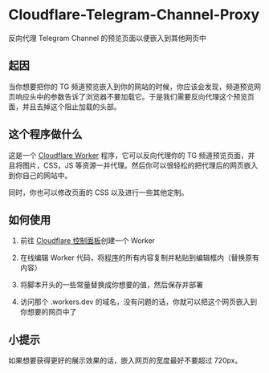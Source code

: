 # Cloudflare-Telegram-Channel-Proxy

反向代理 Telegram Channel 的预览页面以便嵌入到其他网页中

## 起因

当你想要把你的 TG 频道预览嵌入到你的网站的时候，你应该会发现，频道预览网页响应头中的参数告诉了浏览器不要加载它。于是我们需要反向代理这个预览页面，并且去掉这个阻止加载的头部。

## 这个程序做什么

这是一个 [Cloudflare Worker](https://workers.dev) 程序，它可以反向代理你的 TG 频道预览页面，并且将图片，CSS，JS 等资源一并代理。然后你可以很轻松的把代理后的网页嵌入到你自己的网站中。

同时，你也可以修改页面的 CSS 以及进行一些其他定制。

## 如何使用

1. 前往 [Cloudflare 控制面板](https://dash.cloudflare.com/sign-up/workers)创建一个 Worker

2. 在线编辑 Worker 代码，将[程序](./proxy.js)的所有内容复制并粘贴到编辑框内（替换原有内容）

3. 将脚本开头的一些常量替换成你想要的值，然后保存并部署

4. 访问那个 .workers.dev 的域名，没有问题的话，你就可以把这个网页嵌入到你想要的网页中了

## 小提示

如果想要获得更好的展示效果的话，嵌入网页的宽度最好不要超过 720px。
